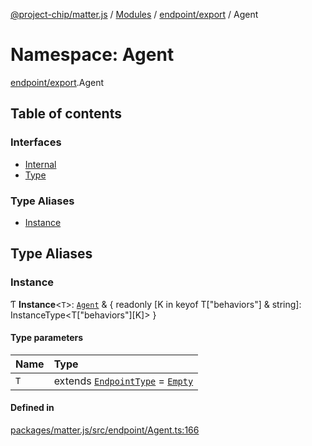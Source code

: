 [@project-chip/matter.js](../README.md) / [Modules](../modules.md) / [endpoint/export](endpoint_export.md) / Agent

# Namespace: Agent

[endpoint/export](endpoint_export.md).Agent

## Table of contents

### Interfaces

- [Internal](../interfaces/endpoint_export.Agent.Internal.md)
- [Type](../interfaces/endpoint_export.Agent.Type.md)

### Type Aliases

- [Instance](endpoint_export.Agent.md#instance)

## Type Aliases

### Instance

Ƭ **Instance**\<`T`\>: [`Agent`](../classes/endpoint_export.Agent-1.md) & \{ readonly [K in keyof T["behaviors"] & string]: InstanceType\<T["behaviors"][K]\> }

#### Type parameters

| Name | Type |
| :------ | :------ |
| `T` | extends [`EndpointType`](../interfaces/behavior_cluster_export._internal_.EndpointType-1.md) = [`Empty`](../interfaces/behavior_cluster_export._internal_.Empty.md) |

#### Defined in

[packages/matter.js/src/endpoint/Agent.ts:166](https://github.com/project-chip/matter.js/blob/2d9f2165d2672864fda3496a6d0d5f93597f82c6/packages/matter.js/src/endpoint/Agent.ts#L166)
